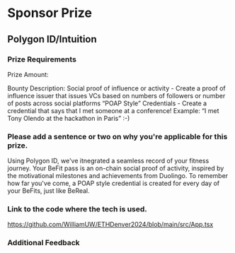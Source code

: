 # Sponsor Prize

## Polygon ID/Intuition

### Prize Requirements


Prize Amount: 

Bounty Description:
Social proof of influence or activity - Create a proof of influence issuer that issues VCs based on numbers of followers or number of posts across social platforms
“POAP Style” Credentials - Create a credential that says that I met someone at a conference! Example: “I met Tony Olendo at the hackathon in Paris” :-)

### Please add a sentence or two on why you're applicable for this prize.
Using Polygon ID, we've itnegrated a seamless record of your fitness journey. Your BeFit pass is an on-chain social proof of activity, inspired by the motivational milestones and achievements from Duolingo. To remember how far you've come, a POAP style credential is created for every day of your BeFits, just like BeReal.


### Link to the code where the tech is used.
https://github.com/WilliamUW/ETHDenver2024/blob/main/src/App.tsx

### Additional Feedback
